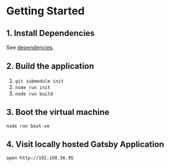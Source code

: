 # Getting Started

## 1. Install Dependencies

See [dependencies](./Dependencies).

## 2. Build the application

1. `git submodule init`
2. `node run init`
3. `node run build`

## 3. Boot the virtual machine

`node run boot-vm`

## 4. Visit locally hosted Gatsby Application

`open http://192.168.56.95`
